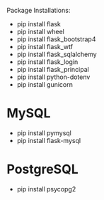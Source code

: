 Package Installations:
- pip install flask
- pip install wheel
- pip install flask_bootstrap4
- pip install flask_wtf
- pip install flask_sqlalchemy
- pip install flask_login
- pip install flask_principal
- pip install python-dotenv
- pip install gunicorn

# MySQL
- pip install pymysql
- pip install flask-mysql

# PostgreSQL
- pip install psycopg2